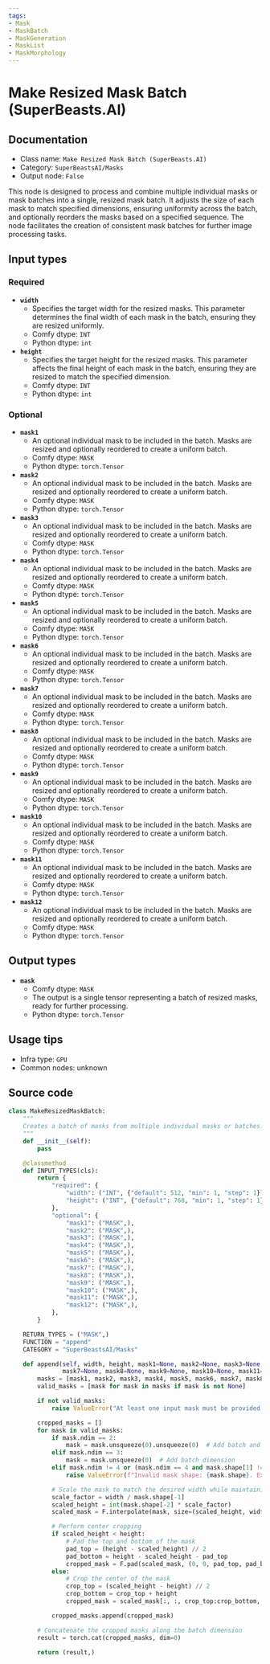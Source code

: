 ```yaml
---
tags:
- Mask
- MaskBatch
- MaskGeneration
- MaskList
- MaskMorphology
---
```


# Make Resized Mask Batch (SuperBeasts.AI)
## Documentation
- Class name: `Make Resized Mask Batch (SuperBeasts.AI)`
- Category: `SuperBeastsAI/Masks`
- Output node: `False`

This node is designed to process and combine multiple individual masks or mask batches into a single, resized mask batch. It adjusts the size of each mask to match specified dimensions, ensuring uniformity across the batch, and optionally reorders the masks based on a specified sequence. The node facilitates the creation of consistent mask batches for further image processing tasks.
## Input types
### Required
- **`width`**
    - Specifies the target width for the resized masks. This parameter determines the final width of each mask in the batch, ensuring they are resized uniformly.
    - Comfy dtype: `INT`
    - Python dtype: `int`
- **`height`**
    - Specifies the target height for the resized masks. This parameter affects the final height of each mask in the batch, ensuring they are resized to match the specified dimension.
    - Comfy dtype: `INT`
    - Python dtype: `int`
### Optional
- **`mask1`**
    - An optional individual mask to be included in the batch. Masks are resized and optionally reordered to create a uniform batch.
    - Comfy dtype: `MASK`
    - Python dtype: `torch.Tensor`
- **`mask2`**
    - An optional individual mask to be included in the batch. Masks are resized and optionally reordered to create a uniform batch.
    - Comfy dtype: `MASK`
    - Python dtype: `torch.Tensor`
- **`mask3`**
    - An optional individual mask to be included in the batch. Masks are resized and optionally reordered to create a uniform batch.
    - Comfy dtype: `MASK`
    - Python dtype: `torch.Tensor`
- **`mask4`**
    - An optional individual mask to be included in the batch. Masks are resized and optionally reordered to create a uniform batch.
    - Comfy dtype: `MASK`
    - Python dtype: `torch.Tensor`
- **`mask5`**
    - An optional individual mask to be included in the batch. Masks are resized and optionally reordered to create a uniform batch.
    - Comfy dtype: `MASK`
    - Python dtype: `torch.Tensor`
- **`mask6`**
    - An optional individual mask to be included in the batch. Masks are resized and optionally reordered to create a uniform batch.
    - Comfy dtype: `MASK`
    - Python dtype: `torch.Tensor`
- **`mask7`**
    - An optional individual mask to be included in the batch. Masks are resized and optionally reordered to create a uniform batch.
    - Comfy dtype: `MASK`
    - Python dtype: `torch.Tensor`
- **`mask8`**
    - An optional individual mask to be included in the batch. Masks are resized and optionally reordered to create a uniform batch.
    - Comfy dtype: `MASK`
    - Python dtype: `torch.Tensor`
- **`mask9`**
    - An optional individual mask to be included in the batch. Masks are resized and optionally reordered to create a uniform batch.
    - Comfy dtype: `MASK`
    - Python dtype: `torch.Tensor`
- **`mask10`**
    - An optional individual mask to be included in the batch. Masks are resized and optionally reordered to create a uniform batch.
    - Comfy dtype: `MASK`
    - Python dtype: `torch.Tensor`
- **`mask11`**
    - An optional individual mask to be included in the batch. Masks are resized and optionally reordered to create a uniform batch.
    - Comfy dtype: `MASK`
    - Python dtype: `torch.Tensor`
- **`mask12`**
    - An optional individual mask to be included in the batch. Masks are resized and optionally reordered to create a uniform batch.
    - Comfy dtype: `MASK`
    - Python dtype: `torch.Tensor`
## Output types
- **`mask`**
    - Comfy dtype: `MASK`
    - The output is a single tensor representing a batch of resized masks, ready for further processing.
    - Python dtype: `torch.Tensor`
## Usage tips
- Infra type: `GPU`
- Common nodes: unknown


## Source code
```python
class MakeResizedMaskBatch:
    """
    Creates a batch of masks from multiple individual masks or batches.
    """
    def __init__(self):
        pass

    @classmethod
    def INPUT_TYPES(cls):
        return {
            "required": {
                "width": ("INT", {"default": 512, "min": 1, "step": 1}),
                "height": ("INT", {"default": 768, "min": 1, "step": 1}),
            },
            "optional": {
                "mask1": ("MASK",),
                "mask2": ("MASK",),
                "mask3": ("MASK",),
                "mask4": ("MASK",),
                "mask5": ("MASK",),
                "mask6": ("MASK",),
                "mask7": ("MASK",),
                "mask8": ("MASK",),
                "mask9": ("MASK",),
                "mask10": ("MASK",),
                "mask11": ("MASK",),
                "mask12": ("MASK",),
            },
        }

    RETURN_TYPES = ("MASK",)
    FUNCTION = "append"
    CATEGORY = "SuperBeastsAI/Masks"

    def append(self, width, height, mask1=None, mask2=None, mask3=None, mask4=None, mask5=None, mask6=None,
               mask7=None, mask8=None, mask9=None, mask10=None, mask11=None, mask12=None):
        masks = [mask1, mask2, mask3, mask4, mask5, mask6, mask7, mask8, mask9, mask10, mask11, mask12]
        valid_masks = [mask for mask in masks if mask is not None]

        if not valid_masks:
            raise ValueError("At least one input mask must be provided.")

        cropped_masks = []
        for mask in valid_masks:
            if mask.ndim == 2:
                mask = mask.unsqueeze(0).unsqueeze(0)  # Add batch and channel dimensions
            elif mask.ndim == 3:
                mask = mask.unsqueeze(0)  # Add batch dimension
            elif mask.ndim != 4 or (mask.ndim == 4 and mask.shape[1] != 1):
                raise ValueError(f"Invalid mask shape: {mask.shape}. Expected (N, 1, H, W) or (1, H, W) or (H, W).")

            # Scale the mask to match the desired width while maintaining the aspect ratio
            scale_factor = width / mask.shape[-1]
            scaled_height = int(mask.shape[-2] * scale_factor)
            scaled_mask = F.interpolate(mask, size=(scaled_height, width), mode='bilinear', align_corners=False)

            # Perform center cropping
            if scaled_height < height:
                # Pad the top and bottom of the mask
                pad_top = (height - scaled_height) // 2
                pad_bottom = height - scaled_height - pad_top
                cropped_mask = F.pad(scaled_mask, (0, 0, pad_top, pad_bottom), mode='constant', value=0)
            else:
                # Crop the center of the mask
                crop_top = (scaled_height - height) // 2
                crop_bottom = crop_top + height
                cropped_mask = scaled_mask[:, :, crop_top:crop_bottom, :]

            cropped_masks.append(cropped_mask)

        # Concatenate the cropped masks along the batch dimension
        result = torch.cat(cropped_masks, dim=0)

        return (result,)

```
